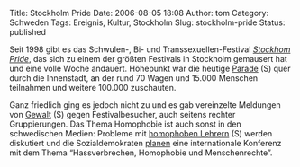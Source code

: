 Title: Stockholm Pride
Date: 2006-08-05 18:08
Author: tom
Category: Schweden
Tags: Ereignis, Kultur, Stockholm
Slug: stockholm-pride
Status: published

Seit 1998 gibt es das Schwulen-, Bi- und Transsexuellen-Festival
[*Stockhom Pride*](http://www.stockholmpride.org/), das sich zu einem
der größten Festivals in Stockholm gemausert hat und eine volle Woche
andauert. Höhepunkt war die heutige
[Parade](http://www.svd.se/dynamiskt/stockholm24/did_13382022.asp) (S)
quer durch die Innenstadt, an der rund 70 Wagen und 15.000 Menschen
teilnahmen und weitere 100.000 zuschauten.

Ganz friedlich ging es jedoch nicht zu und es gab vereinzelte Meldungen
von [Gewalt](http://www.dn.se/DNet/jsp/polopoly.jsp?a=562998) (S) gegen
Festivalbesucher, auch seitens rechter Gruppierungen. Das Thema
Homophobie ist auch sonst in den schwedischen Medien: Probleme mit
[homophoben
Lehrern](http://www.svd.se/dynamiskt/inrikes/did_13343585.asp) (S)
werden diskutiert und die Sozialdemokraten
[planen](http://www.svd.se/dynamiskt/inrikes/did_13373713.asp) eine
internationale Konferenz mit dem Thema “Hassverbrechen, Homophobie und
Menschenrechte”.

